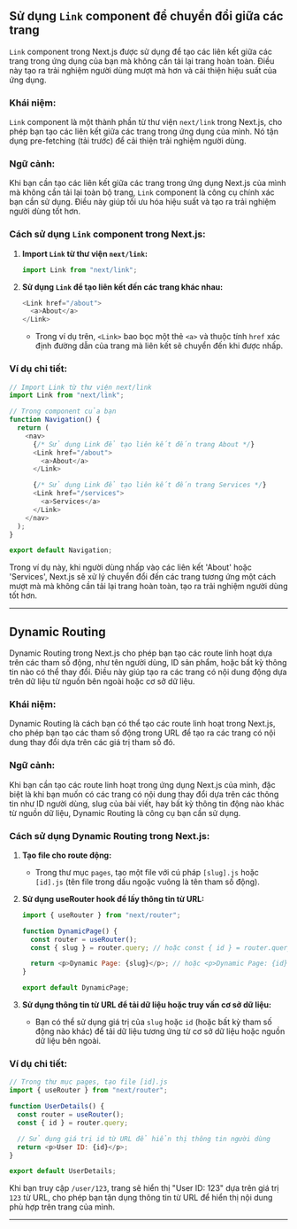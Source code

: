 ## Sử dụng `Link` component để chuyển đổi giữa các trang

`Link` component trong Next.js được sử dụng để tạo các liên kết giữa các trang trong ứng dụng của bạn mà không cần tải lại trang hoàn toàn. Điều này tạo ra trải nghiệm người dùng mượt mà hơn và cải thiện hiệu suất của ứng dụng.

### Khái niệm:

`Link` component là một thành phần từ thư viện `next/link` trong Next.js, cho phép bạn tạo các liên kết giữa các trang trong ứng dụng của mình. Nó tận dụng pre-fetching (tải trước) để cải thiện trải nghiệm người dùng.

### Ngữ cảnh:

Khi bạn cần tạo các liên kết giữa các trang trong ứng dụng Next.js của mình mà không cần tải lại toàn bộ trang, `Link` component là công cụ chính xác bạn cần sử dụng. Điều này giúp tối ưu hóa hiệu suất và tạo ra trải nghiệm người dùng tốt hơn.

### Cách sử dụng `Link` component trong Next.js:

1. **Import `Link` từ thư viện `next/link`:**

   ```javascript
   import Link from "next/link";
   ```

2. **Sử dụng `Link` để tạo liên kết đến các trang khác nhau:**
   ```javascript
   <Link href="/about">
     <a>About</a>
   </Link>
   ```
   - Trong ví dụ trên, `<Link>` bao bọc một thẻ `<a>` và thuộc tính `href` xác định đường dẫn của trang mà liên kết sẽ chuyển đến khi được nhấp.

### Ví dụ chi tiết:

```javascript
// Import Link từ thư viện next/link
import Link from "next/link";

// Trong component của bạn
function Navigation() {
  return (
    <nav>
      {/* Sử dụng Link để tạo liên kết đến trang About */}
      <Link href="/about">
        <a>About</a>
      </Link>

      {/* Sử dụng Link để tạo liên kết đến trang Services */}
      <Link href="/services">
        <a>Services</a>
      </Link>
    </nav>
  );
}

export default Navigation;
```

Trong ví dụ này, khi người dùng nhấp vào các liên kết 'About' hoặc 'Services', Next.js sẽ xử lý chuyển đổi đến các trang tương ứng một cách mượt mà mà không cần tải lại trang hoàn toàn, tạo ra trải nghiệm người dùng tốt hơn.

---

## Dynamic Routing

Dynamic Routing trong Next.js cho phép bạn tạo các route linh hoạt dựa trên các tham số động, như tên người dùng, ID sản phẩm, hoặc bất kỳ thông tin nào có thể thay đổi. Điều này giúp tạo ra các trang có nội dung động dựa trên dữ liệu từ nguồn bên ngoài hoặc cơ sở dữ liệu.

### Khái niệm:

Dynamic Routing là cách bạn có thể tạo các route linh hoạt trong Next.js, cho phép bạn tạo các tham số động trong URL để tạo ra các trang có nội dung thay đổi dựa trên các giá trị tham số đó.

### Ngữ cảnh:

Khi bạn cần tạo các route linh hoạt trong ứng dụng Next.js của mình, đặc biệt là khi bạn muốn có các trang có nội dung thay đổi dựa trên các thông tin như ID người dùng, slug của bài viết, hay bất kỳ thông tin động nào khác từ nguồn dữ liệu, Dynamic Routing là công cụ bạn cần sử dụng.

### Cách sử dụng Dynamic Routing trong Next.js:

1. **Tạo file cho route động:**

   - Trong thư mục `pages`, tạo một file với cú pháp `[slug].js` hoặc `[id].js` (tên file trong dấu ngoặc vuông là tên tham số động).

2. **Sử dụng useRouter hook để lấy thông tin từ URL:**

   ```javascript
   import { useRouter } from "next/router";

   function DynamicPage() {
     const router = useRouter();
     const { slug } = router.query; // hoặc const { id } = router.query;

     return <p>Dynamic Page: {slug}</p>; // hoặc <p>Dynamic Page: {id}</p>;
   }

   export default DynamicPage;
   ```

3. **Sử dụng thông tin từ URL để tải dữ liệu hoặc truy vấn cơ sở dữ liệu:**
   - Bạn có thể sử dụng giá trị của `slug` hoặc `id` (hoặc bất kỳ tham số động nào khác) để tải dữ liệu tương ứng từ cơ sở dữ liệu hoặc nguồn dữ liệu bên ngoài.

### Ví dụ chi tiết:

```javascript
// Trong thư mục pages, tạo file [id].js
import { useRouter } from "next/router";

function UserDetails() {
  const router = useRouter();
  const { id } = router.query;

  // Sử dụng giá trị id từ URL để hiển thị thông tin người dùng
  return <p>User ID: {id}</p>;
}

export default UserDetails;
```

Khi bạn truy cập `/user/123`, trang sẽ hiển thị "User ID: 123" dựa trên giá trị `123` từ URL, cho phép bạn tận dụng thông tin từ URL để hiển thị nội dung phù hợp trên trang của mình.

---
